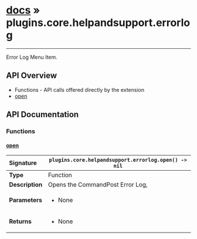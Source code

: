 # [docs](index.md) » plugins.core.helpandsupport.errorlog
---

Error Log Menu Item.

## API Overview
* Functions - API calls offered directly by the extension
 * [open](#open)

## API Documentation

### Functions

#### [open](#open)
| <span style="float: left;">**Signature**</span> | <span style="float: left;">`plugins.core.helpandsupport.errorlog.open() -> nil` </span>                                                          |
| -----------------------------------------------------|---------------------------------------------------------------------------------------------------------|
| **Type**                                             | Function |
| **Description**                                      | Opens the CommandPost Error Log, |
| **Parameters**                                       | <ul><li>None</li></ul> |
| **Returns**                                          | <ul><li>None</li></ul> |

